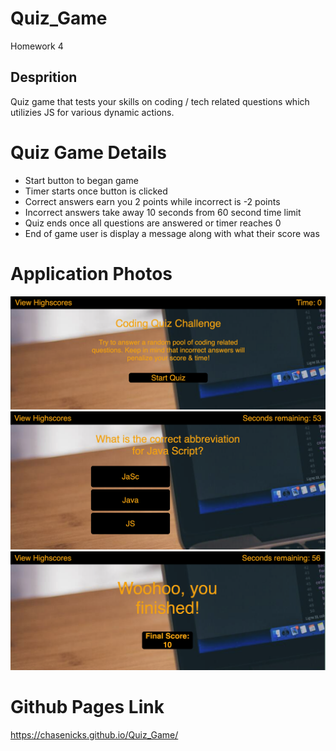 # Quiz_Game
Homework 4

## Desprition
Quiz game that tests your skills on coding / tech related questions which utilizies JS for various dynamic actions.

# Quiz Game Details

 * Start button to began game
 * Timer starts once button is clicked
 * Correct answers earn you 2 points while incorrect is -2 points
 * Incorrect answers take away 10 seconds from 60 second time limit
 * Quiz ends once all questions are answered or timer reaches 0
 * End of game user is display a message along with what their score was

# Application Photos
![Quiz Ex](./img/example_1.png)
![Quiz Ex](./img/example_2.png)
![Quiz Ex](./img/example_3.png)

# Github Pages Link

https://chasenicks.github.io/Quiz_Game/